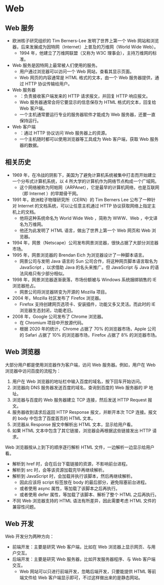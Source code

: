 # Web

## Web 服务

- 欧洲核子研究组织的 Tim Berners-Lee 发明了世界上第一个 Web 网站和浏览器，后来发展成为因特网（Internet）上普及的万维网（World Wide Web）。
  - 1994 年，他建立了万维网联盟（又称为 W3C 理事会），主持万维网的标准。
- Web 服务是因特网上最常被人们使用的服务。
  - 用户通过浏览器可以访问一个 Web 网站，查看其显示页面。
  - Web 网页的内容通常是 HTML 格式的文本，由一个 Web 服务器提供，通过 HTTP 协议传输给用户。
- Web 服务器
  - ：负责接收客户端发来的 HTTP 请求报文，并回复 HTTP 响应报文。
  - Web 服务器通常会将它要显示的信息保存为 HTML 格式的文本，回复给 Web 客户端。
  - 一个主机通常要运行专业的服务器软件才能成为 Web 服务器，还要一直保持运行。
- Web 客户端
  - ：通过 HTTP 协议访问 Web 服务器上的资源。
  - 一个主机随时都可以使用浏览器等工具成为 Web 客户端，获取 Web 服务器的数据。

## 相关历史

- 1969 年，在冷战的阴影下，美国为了避免计算机系统被集中打击而开始建立一个分布式计算机系统，以 4 所大学的计算机作为网络节点构成一个广域网。
  - 这个网络被称为阿帕网（ARPAnet），它是最早的计算机网络，也是互联网（即 Internet ）的早期骨干网。
- 1991 年，欧洲粒子物理研究所（CERN）的 Tim Berners Lee 公布了一种针对 Internet 的文档系统，可以让任意主机通过 HTTP 协议获取网络上指定主机上的文档。
  - 他将这种系统命名为 World Wide Web ，简称为 WWW、Web ，中文译名为万维网。
  - 他还为此发明了 HTML 语言，做出了世界上第一个 Web 网页和 Web 浏览器。
- 1994 年，网景（Netscape）公司发布网景浏览器，很快占据了大部分浏览器市场。
- 1995 年，网景浏览器的 Brendan Eich 为浏览器设计了一种脚本语言。
  - 网景公司与发明 Java 语言的 Sun 公司合作，将这种网页脚本语言取名为 JavaScript ，以求借助 Java 的名头来推广。但 JavaScript 与 Java 的语法风格只有少部分相似。
- 1998 年，网景浏览器逐渐衰落，市场份额被与 Windows 系统捆绑销售的 IE 浏览器抢占。
  - 网景公司将浏览器转变为开源的 Mozilla 项目。
- 2004 年，Mozilla 社区发布了 Firefox 浏览器。
  - Firefox 支持创建网页选项卡、安装插件，功能又多又灵活。而此时的 IE 浏览器生态封闭，功能老旧。
- 2008 年，Google 公司发布了 Chrome 浏览器。
  - 在 Chromium 项目中开放源代码。
  - 根据 2020 年的统计，Chrome 占据了 70% 的浏览器市场，Apple 公司的 Safari 占据了 10% 的浏览器市场，Firefox 占据了 8% 的浏览器市场。

## Web 浏览器

大部分用户都是使用浏览器作为客户端，访问 Web 服务器。例如，用户在 Web 浏览器中访问百度的流程为：
1. 用户在 Web 浏览器的地址栏中输入百度的域名，按下回车开始访问。
2. 浏览器向 DNS 服务器发送百度的域名，查询到百度的 Web 服务器的 IP 地址。
3. 浏览器与百度的 Web 服务器建立 TCP 连接，然后发送 HTTP Request 报文。
4. 服务器收到请求后返回 HTTP Response 报文，并断开本次 TCP 连接。报文的 body 中包含了百度首页的 HTML 文本。
5. 浏览器从 Response 报文中解析出 HTML 文本，显示给用户看。
6. 如果 HTML 文本中包含了其它链接，浏览器会再根据这些链接发出 HTTP 请求。


Web 浏览器按从上到下的顺序逐行解析 HTML 文件，一边解析一边显示给用户看。
- 解析到 href 时，会在后台下载链接的资源，不影响前台进程。
- 解析到 src 时，会等该资源加载完毕再继续解析。
- 解析到 JavaScript 时，会加载并执行该脚本，然后再继续解析。
  - 因此应该将 script 标签放在 body 的最后部分，避免阻塞前台进程。
  - 或者使用 async 属性，等加载了该脚本之后再执行。
  - 或者使用 defer 属性，等加载了该脚本、解析了整个 HTML 之后再执行。
- 不同 Web 浏览器支持的 HTML 语法有所差异，因此需要考虑 HTML 文件的兼容性问题。

## Web 开发

Web 开发分为两种方向：
- 前端开发：主要是研究 Web 客户端，比如在 Web 浏览器上显示网页、与用户交互。
- 后端开发：主要是研究 Web 服务器，比如开发服务器程序、与 Web 客户端交互。
  - Web 网站可以只进行前端开发，忽略后端开发，只要能提供 HTML 等前端文件给 Web 客户端显示即可，不过这样做出来的是静态网站。
